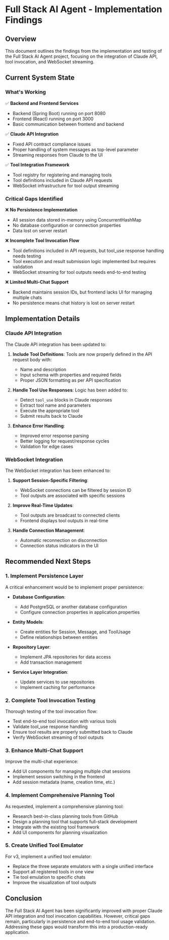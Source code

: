 # Full Stack AI Agent - Implementation Findings

## Overview

This document outlines the findings from the implementation and testing of the Full Stack AI Agent project, focusing on the integration of Claude API, tool invocation, and WebSocket streaming.

## Current System State

### What's Working

✅ **Backend and Frontend Services**
- Backend (Spring Boot) running on port 8080
- Frontend (React) running on port 3000
- Basic communication between frontend and backend

✅ **Claude API Integration**
- Fixed API contract compliance issues
- Proper handling of system messages as top-level parameter
- Streaming responses from Claude to the UI

✅ **Tool Integration Framework**
- Tool registry for registering and managing tools
- Tool definitions included in Claude API requests
- WebSocket infrastructure for tool output streaming

### Critical Gaps Identified

❌ **No Persistence Implementation**
- All session data stored in-memory using ConcurrentHashMap
- No database configuration or connection properties
- Data lost on server restart

❌ **Incomplete Tool Invocation Flow**
- Tool definitions included in API requests, but tool_use response handling needs testing
- Tool execution and result submission logic implemented but requires validation
- WebSocket streaming for tool outputs needs end-to-end testing

❌ **Limited Multi-Chat Support**
- Backend maintains session IDs, but frontend lacks UI for managing multiple chats
- No persistence means chat history is lost on server restart

## Implementation Details

### Claude API Integration

The Claude API integration has been updated to:

1. **Include Tool Definitions**: Tools are now properly defined in the API request body with:
   - Name and description
   - Input schema with properties and required fields
   - Proper JSON formatting as per API specification

2. **Handle Tool Use Responses**: Logic has been added to:
   - Detect `tool_use` blocks in Claude responses
   - Extract tool name and parameters
   - Execute the appropriate tool
   - Submit results back to Claude

3. **Enhance Error Handling**:
   - Improved error response parsing
   - Better logging for request/response cycles
   - Validation for edge cases

### WebSocket Integration

The WebSocket integration has been enhanced to:

1. **Support Session-Specific Filtering**:
   - WebSocket connections can be filtered by session ID
   - Tool outputs are associated with specific sessions

2. **Improve Real-Time Updates**:
   - Tool outputs are broadcast to connected clients
   - Frontend displays tool outputs in real-time

3. **Handle Connection Management**:
   - Automatic reconnection on disconnection
   - Connection status indicators in the UI

## Recommended Next Steps

### 1. Implement Persistence Layer

A critical enhancement would be to implement proper persistence:

- **Database Configuration**:
  - Add PostgreSQL or another database configuration
  - Configure connection properties in application.properties

- **Entity Models**:
  - Create entities for Session, Message, and ToolUsage
  - Define relationships between entities

- **Repository Layer**:
  - Implement JPA repositories for data access
  - Add transaction management

- **Service Layer Integration**:
  - Update services to use repositories
  - Implement caching for performance

### 2. Complete Tool Invocation Testing

Thorough testing of the tool invocation flow:

- Test end-to-end tool invocation with various tools
- Validate tool_use response handling
- Ensure tool results are properly submitted back to Claude
- Verify WebSocket streaming of tool outputs

### 3. Enhance Multi-Chat Support

Improve the multi-chat experience:

- Add UI components for managing multiple chat sessions
- Implement session switching in the frontend
- Add session metadata (name, creation time, etc.)

### 4. Implement Comprehensive Planning Tool

As requested, implement a comprehensive planning tool:

- Research best-in-class planning tools from GitHub
- Design a planning tool that supports full-stack development
- Integrate with the existing tool framework
- Add UI components for planning visualization

### 5. Create Unified Tool Emulator

For v3, implement a unified tool emulator:

- Replace the three separate emulators with a single unified interface
- Support all registered tools in one view
- Tie tool emulation to specific chats
- Improve the visualization of tool outputs

## Conclusion

The Full Stack AI Agent has been significantly improved with proper Claude API integration and tool invocation capabilities. However, critical gaps remain, particularly in persistence and end-to-end tool usage validation. Addressing these gaps would transform this into a production-ready application.
